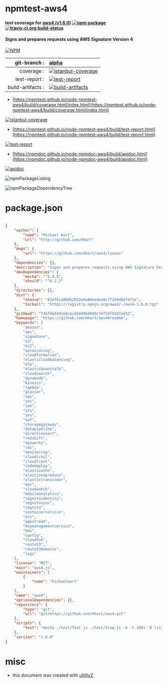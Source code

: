 # npmtest-aws4

#### test coverage for  [aws4 (v1.6.0)](https://github.com/mhart/aws4#readme)  [![npm package](https://img.shields.io/npm/v/npmtest-aws4.svg?style=flat-square)](https://www.npmjs.org/package/npmtest-aws4) [![travis-ci.org build-status](https://api.travis-ci.org/npmtest/node-npmtest-aws4.svg)](https://travis-ci.org/npmtest/node-npmtest-aws4)

#### Signs and prepares requests using AWS Signature Version 4

[![NPM](https://nodei.co/npm/aws4.png?downloads=true&downloadRank=true&stars=true)](https://www.npmjs.com/package/aws4)

| git-branch : | [alpha](https://github.com/npmtest/node-npmtest-aws4/tree/alpha)|
|--:|:--|
| coverage : | [![istanbul-coverage](https://npmtest.github.io/node-npmtest-aws4/build/coverage.badge.svg)](https://npmtest.github.io/node-npmtest-aws4/build/coverage.html/index.html)|
| test-report : | [![test-report](https://npmtest.github.io/node-npmtest-aws4/build/test-report.badge.svg)](https://npmtest.github.io/node-npmtest-aws4/build/test-report.html)|
| build-artifacts : | [![build-artifacts](https://npmtest.github.io/node-npmtest-aws4/glyphicons_144_folder_open.png)](https://github.com/npmtest/node-npmtest-aws4/tree/gh-pages/build)|

- [https://npmtest.github.io/node-npmtest-aws4/build/coverage.html/index.html](https://npmtest.github.io/node-npmtest-aws4/build/coverage.html/index.html)

[![istanbul-coverage](https://npmtest.github.io/node-npmtest-aws4/build/screenCapture.buildCi.browser.%252Ftmp%252Fbuild%252Fcoverage.lib.html.png)](https://npmtest.github.io/node-npmtest-aws4/build/coverage.html/index.html)

- [https://npmtest.github.io/node-npmtest-aws4/build/test-report.html](https://npmtest.github.io/node-npmtest-aws4/build/test-report.html)

[![test-report](https://npmtest.github.io/node-npmtest-aws4/build/screenCapture.buildCi.browser.%252Ftmp%252Fbuild%252Ftest-report.html.png)](https://npmtest.github.io/node-npmtest-aws4/build/test-report.html)

- [https://npmdoc.github.io/node-npmdoc-aws4/build/apidoc.html](https://npmdoc.github.io/node-npmdoc-aws4/build/apidoc.html)

[![apidoc](https://npmdoc.github.io/node-npmdoc-aws4/build/screenCapture.buildCi.browser.%252Ftmp%252Fbuild%252Fapidoc.html.png)](https://npmdoc.github.io/node-npmdoc-aws4/build/apidoc.html)

![npmPackageListing](https://npmtest.github.io/node-npmtest-aws4/build/screenCapture.npmPackageListing.svg)

![npmPackageDependencyTree](https://npmtest.github.io/node-npmtest-aws4/build/screenCapture.npmPackageDependencyTree.svg)



# package.json

```json

{
    "author": {
        "name": "Michael Hart",
        "url": "http://github.com/mhart"
    },
    "bugs": {
        "url": "https://github.com/mhart/aws4/issues"
    },
    "dependencies": {},
    "description": "Signs and prepares requests using AWS Signature Version 4",
    "devDependencies": {
        "mocha": "^2.4.5",
        "should": "^8.2.2"
    },
    "directories": {},
    "dist": {
        "shasum": "83ef5ca860b2b32e4a0deedee8c771b9db57471e",
        "tarball": "https://registry.npmjs.org/aws4/-/aws4-1.6.0.tgz"
    },
    "gitHead": "74bf0b64d1e8cbcd184964999c7ef53f52d7ad32",
    "homepage": "https://github.com/mhart/aws4#readme",
    "keywords": [
        "amazon",
        "aws",
        "signature",
        "s3",
        "ec2",
        "autoscaling",
        "cloudformation",
        "elasticloadbalancing",
        "elb",
        "elasticbeanstalk",
        "cloudsearch",
        "dynamodb",
        "kinesis",
        "lambda",
        "glacier",
        "sqs",
        "sns",
        "iam",
        "sts",
        "ses",
        "swf",
        "storagegateway",
        "datapipeline",
        "directconnect",
        "redshift",
        "opsworks",
        "rds",
        "monitoring",
        "cloudtrail",
        "cloudfront",
        "codedeploy",
        "elasticache",
        "elasticmapreduce",
        "elastictranscoder",
        "emr",
        "cloudwatch",
        "mobileanalytics",
        "cognitoidentity",
        "cognitosync",
        "cognito",
        "containerservice",
        "ecs",
        "appstream",
        "keymanagementservice",
        "kms",
        "config",
        "cloudhsm",
        "route53",
        "route53domains",
        "logs"
    ],
    "license": "MIT",
    "main": "aws4.js",
    "maintainers": [
        {
            "name": "hichaelmart"
        }
    ],
    "name": "aws4",
    "optionalDependencies": {},
    "repository": {
        "type": "git",
        "url": "git+https://github.com/mhart/aws4.git"
    },
    "scripts": {
        "test": "mocha ./test/fast.js ./test/slow.js -b -t 100s -R list"
    },
    "version": "1.6.0"
}
```



# misc
- this document was created with [utility2](https://github.com/kaizhu256/node-utility2)
